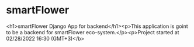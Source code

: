 # smartFlower
&lt;h1>smartFlower Django App for backend&lt;/h1>&lt;p>This application is goint to be a backend for smartFlower eco-system.&lt;/p>&lt;p>Project started at 02/28/2022 16:30 (GMT+3)&lt;/b>
